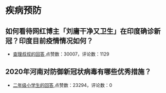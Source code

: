# 疾病预防
## 如何看待网红博主「刘庸干净又卫生」在印度确诊新冠？印度目前疫情情况如何？
- [查理叔叔的回答](https://www.zhihu.com/question/512914034/answer/-1973256450),点赞数：30007，评论数：1129
## 2020年河南对防御新冠状病毒有哪些优秀措施？
- [二年级小学生的回答](https://www.zhihu.com/question/367765486/answer/986009682),点赞数：23294，评论数：0
